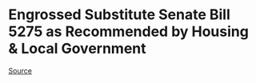 # Engrossed Substitute Senate Bill 5275 as Recommended by Housing & Local Government

[Source](http://lawfilesext.leg.wa.gov/biennium/2021-22/Xml/Bills/Senate%20Bills/5275-S.E.xml)